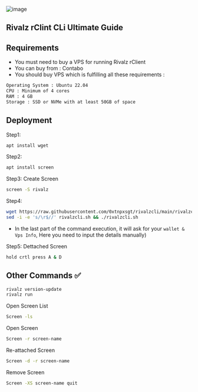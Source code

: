 ![image](https://github.com/user-attachments/assets/65610873-681b-4d74-b9ff-05c1209ddd6f)

## Rivalz rClint CLi Ultimate Guide 
 
## Requirements


- You must need to buy a VPS for running Rivalz rClient
- You can buy from : Contabo
- You should buy VPS which is fulfilling all these requirements : 
```bash
Operating System : Ubuntu 22.04
CPU : Minimum of 4 cores
RAM : 4 GB
Storage : SSD or NVMe with at least 50GB of space
```

## Deployment 
Step1: 
```bash
apt install wget 
```

Step2: 
```bash
apt install screen
```

Step3: Create Screen
```bash
screen -S rivalz
```

Step4:
```bash
wget https://raw.githubusercontent.com/0xtnpxsgt/rivalzcli/main/rivalzcli.sh && chmod +x rivalzcli.sh && 
sed -i -e 's/\r$//' rivalzcli.sh && ./rivalzcli.sh
```
- In the last part of the command execution, it will ask for your `wallet & Vps Info`, Here you need to input the details manually)

Step5: Dettached Screen
```bash
hold crtl press A & D
```

## Other Commands ✅

```bash
rivalz version-update 
rivalz run
```

Open Screen List
```bash
Screen -ls
```

Open Screen 
```bash
Screen -r screen-name
```

Re-attached Screen 
```bash
Screen -d -r screen-name
```

Remove Screen 
```bash
Screen -XS screen-name quit
```
